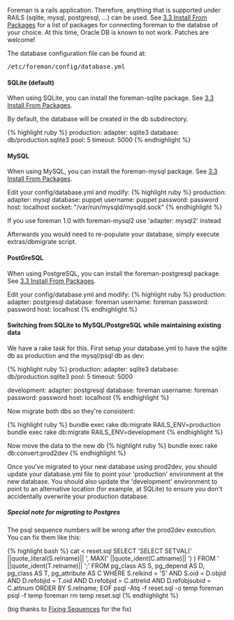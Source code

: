 
Foreman is a rails application. Therefore, anything that is supported under RAILS (sqlite, mysql, postgresql, ...) can be used. See <a href="manuals/1.1/index.html#3.3InstallFromPackages">3.3 Install From Packages</a> for a list of packages for connecting foreman to the databse of your choice. At this time, Oracle DB is known to not work. Patches are welcome!

The database configuration file can be found at:

<pre>/etc/foreman/config/database.yml</pre>

#### SQLite (default)

<div class="alert alert-info">When using SQLite, you can install the
foreman-sqlite package. See <a href="manuals/1.1/index.html#3.3InstallFromPackages">3.3 Install From Packages</a>.</div>

By default, the database will be created in the db subdirectory.

{% highlight ruby %}
production:
  adapter: sqlite3
  database: db/production.sqlite3
  pool: 5
  timeout: 5000
{% endhighlight %}

#### MySQL

<div class="alert alert-info">When using MySQL, you can install the
foreman-mysql package. See <a href="manuals/1.1/index.html#3.3InstallFromPackages">3.3 Install From Packages</a>.</div>

Edit your config/database.yml and modify:
{% highlight ruby %}
production:
  adapter: mysql
  database: puppet
  username: puppet
  password: password
  host: localhost
  socket: "/var/run/mysqld/mysqld.sock"
{% endhighlight %}

If you use foreman 1.0 with foreman-mysql2 use 'adapter: mysql2' instead

Afterwards you would need to re-populate your database, simply execute extras/dbmigrate script.

#### PostGreSQL

<div class="alert alert-info">When using PostgreSQL, you can install the
foreman-postgresql package. See <a href="manuals/1.1/index.html#3.3InstallFromPackages">3.3 Install From Packages</a>.</div>

Edit your config/database.yml and modify:
{% highlight ruby %}
production:
  adapter: postgresql
  database: foreman
  username: foreman
  password: password
  host: localhost
{% endhighlight %}

#### Switching from SQLite to MySQL/PostgreSQL while maintaining existing data

We have a rake task for this. First setup your database.yml to have the sqlite db as production and the mysql/psql db as dev:

{% highlight ruby %}
production:
  adapter: sqlite3
  database: db/production.sqlite3
  pool: 5
  timeout: 5000

development:
  adapter: postgresql
  database: foreman
  username: foreman
  password: password
  host: localhost
{% endhighlight %}

Now migrate both dbs so they're consistent:

{% highlight ruby %}
bundle exec rake db:migrate RAILS_ENV=production
bundle exec rake db:migrate RAILS_ENV=development
{% endhighlight %}

Now move the data to the new db
{% highlight ruby %}
bundle exec rake db:convert:prod2dev
{% endhighlight %}

Once you've migrated to your new database using prod2dev, you should update your database.yml file to point your 'production' environment at the new database.
You should also update the 'development' environment to point to an alternative location (for example, at SQLite) to ensure you don't accidentally overwrite your production database.

##### Special note for migrating to Postgres

The psql sequence numbers will be wrong after the prod2dev execution. You can fix them like this:

{% highlight bash %}
cat <<EOF > reset.sql
SELECT  'SELECT SETVAL(' ||quote_literal(S.relname)|| ', MAX(' ||quote_ident(C.attname)|| ') ) FROM ' ||quote_ident(T.relname)|| ';'
FROM pg_class AS S, pg_depend AS D, pg_class AS T, pg_attribute AS C
WHERE S.relkind = 'S'
    AND S.oid = D.objid
    AND D.refobjid = T.oid
    AND D.refobjid = C.attrelid
    AND D.refobjsubid = C.attnum
ORDER BY S.relname;
EOF
psql -Atq -f reset.sql -o temp foreman
psql -f temp foreman
rm temp reset.sql
{% endhighlight %}

(big thanks to [Fixing Sequences](http://wiki.postgresql.org/wiki/Fixing_Sequences) for the fix)
